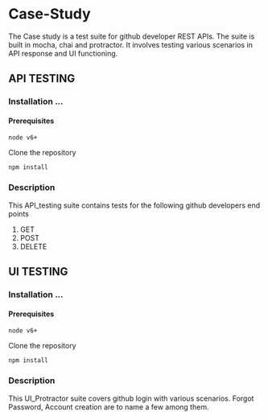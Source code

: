 # Case-Study

The Case study is a test suite for github developer REST APIs. The suite is built in mocha, chai and protractor. It involves testing various scenarios in API response and UI functioning.

## API TESTING

### Installation ...

#### Prerequisites

`node v6+`

Clone the repository 

`npm install`


### Description

This API_testing suite contains tests for the following github developers end points 
1. GET
2. POST
3. DELETE


## UI TESTING



### Installation ...

#### Prerequisites

`node v6+`

Clone the repository 

`npm install`

### Description

This UI_Protractor suite covers github login with various scenarios. Forgot Password, Account creation are to name a few among them.
